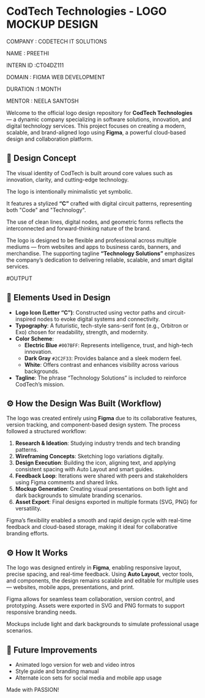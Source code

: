 # CodTech Technologies - LOGO MOCKUP DESIGN

COMPANY : CODETECH IT SOLUTIONS

NAME : PREETHI 

INTERN ID :CT04DZ111

DOMAIN : FIGMA WEB DEVELOPMENT 

DURATION :1 MONTH

MENTOR : NEELA SANTOSH 



Welcome to the official logo design repository for **CodTech Technologies** — a dynamic company specializing in software solutions, innovation, and digital technology services. This project focuses on creating a modern, scalable, and brand-aligned logo using **Figma**, a powerful cloud-based design and collaboration platform.




## 🎯 Design Concept


The visual identity of CodTech is built around core values such as innovation, clarity, and cutting-edge technology.

The logo is intentionally minimalistic yet symbolic. 

It features a stylized **“C”** crafted with digital circuit patterns, representing both "Code" and "Technology". 

The use of clean lines, digital nodes, and geometric forms reflects the interconnected and forward-thinking nature of the brand.

The logo is designed to be flexible and professional across multiple mediums — from websites and apps to business cards, banners, and merchandise. The supporting tagline **“Technology Solutions”** emphasizes the company’s dedication to delivering reliable, scalable, and smart digital services.


#OUTPUT





## 🧩 Elements Used in Design



- **Logo Icon (Letter “C”)**: Constructed using vector paths and circuit-inspired nodes to evoke digital systems and connectivity.
- **Typography**: A futuristic, tech-style sans-serif font (e.g., Orbitron or Exo) chosen for readability, strength, and modernity.
- **Color Scheme**:
  - **Electric Blue** `#007BFF`: Represents intelligence, trust, and high-tech innovation.
  - **Dark Gray** `#2C2F33`: Provides balance and a sleek modern feel.
  - **White**: Offers contrast and enhances visibility across various backgrounds.
- **Tagline**: The phrase “Technology Solutions” is included to reinforce CodTech’s mission.






## ⚙️ How the Design Was Built (Workflow)



The logo was created entirely using **Figma** due to its collaborative features, version tracking, and component-based design system. The process followed a structured workflow:

1. **Research & Ideation**: Studying industry trends and tech branding patterns.
2. **Wireframing Concepts**: Sketching logo variations digitally.
3. **Design Execution**: Building the icon, aligning text, and applying consistent spacing with Auto Layout and smart guides.
4. **Feedback Loop**: Iterations were shared with peers and stakeholders using Figma comments and shared links.
5. **Mockup Generation**: Creating visual presentations on both light and dark backgrounds to simulate branding scenarios.
6. **Asset Export**: Final designs exported in multiple formats (SVG, PNG) for versatility.

Figma’s flexibility enabled a smooth and rapid design cycle with real-time feedback and cloud-based storage, making it ideal for collaborative branding efforts.






## ⚙️ How It Works



The logo was designed entirely in **Figma**, enabling responsive layout, precise spacing, and real-time feedback. Using **Auto Layout**, vector tools, and components, the design remains scalable and editable for multiple uses — websites, mobile apps, presentations, and print.


Figma allows for seamless team collaboration, version control, and prototyping. Assets were exported in SVG and PNG formats to support responsive branding needs.


Mockups include light and dark backgrounds to simulate professional usage scenarios.



## 🚀 Future Improvements



- Animated logo version for web and video intros
- Style guide and branding manual
- Alternate icon sets for social media and mobile app usage



Made with PASSION!








